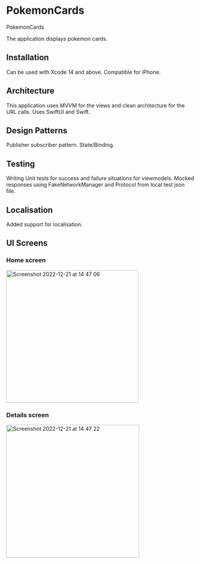 # PokemonCards

PokemonCards

The application displays pokemon cards.

## Installation
Can be used with Xcode 14 and above. 
Compatible for iPhone.

## Architecture 
This application uses MVVM for the views and clean architecture for the URL calls. 
Uses SwiftUI and Swift.

## Design Patterns 
Publisher subscriber pattern. 
State/Binding. 

## Testing
Writing Unit tests for success and failure situations for viewmodels.
Mocked responses using FakeNetworkManager and Protocol from local test json file.

## Localisation 
Added support for localisation.

## UI Screens

### Home screen 
<img width="353" alt="Screenshot 2022-12-21 at 14 47 06" src="https://user-images.githubusercontent.com/116714775/208945029-9905a3bc-1594-4ee1-ac3d-b62ca47e3a3d.png">


### Details screen
<img width="355" alt="Screenshot 2022-12-21 at 14 47 22" src="https://user-images.githubusercontent.com/116714775/208945056-3ad2a6db-67ab-4d4d-a126-cfdc0e5903b5.png">
